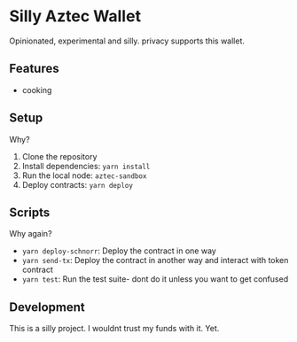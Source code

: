 # Silly Aztec Wallet

Opinionated, experimental and silly. privacy supports this wallet.

## Features
- cooking

## Setup
Why?
1. Clone the repository
2. Install dependencies: `yarn install`
3. Run the local node: `aztec-sandbox`
4. Deploy contracts: `yarn deploy`

## Scripts
Why again?
- `yarn deploy-schnorr`: Deploy the contract in one way
- `yarn send-tx`: Deploy the contract in another way and interact with token contract
- `yarn test`: Run the test suite- dont do it unless you want to get confused

## Development
This is a silly project. I wouldnt trust my funds with it. Yet.